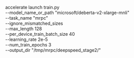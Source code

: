 accelerate launch train.py \
  --model_name_or_path "microsoft/deberta-v2-xlarge-mnli" \
  --task_name "mrpc" \
  --ignore_mismatched_sizes \
  --max_length 128 \
  --per_device_train_batch_size 40 \
  --learning_rate 2e-5 \
  --num_train_epochs 3 \
  --output_dir "/tmp/mrpc/deepspeed_stage2/"
